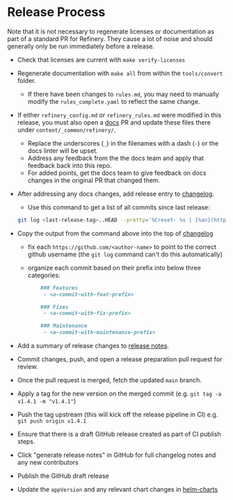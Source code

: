 # Release Process

Note that it is not necessary to regenerate licenses or documentation as part of a standard PR for Refinery. They cause a lot of noise and should generally only be run immediately before a release.

- Check that licenses are current with `make verify-licenses`
- Regenerate documentation with `make all` from within the `tools/convert` folder.
  - If there have been changes to `rules.md`, you may need to manually modify the `rules_complete.yaml` to reflect the same change.
- If either `refinery_config.md` or `refinery_rules.md` were modified in this release, you must also open a [docs](https://github.com/honeycombio/docs) PR and update these files there under `content/_common/refinery/`.
  - Replace the underscores (`_`) in the filenames with a dash (`-`) or the docs linter will be upset.
  - Address any feedback from the the docs team and apply that feedback back into this repo.
  - For added points, get the docs team to give feedback on docs changes in the original PR that changed them.
- After addressing any docs changes, add release entry to [changelog](./CHANGELOG.md).
  - Use this command to get a list of all commits since last release:

  ```sh
  git log <last-release-tag>..HEAD --pretty='%Creset- %s | [%an](https://github.com/%an)'
  ```

- Copy the output from the command above into the top of [changelog](./CHANGELOG.md)
  - fix each `https://github.com/<author-name>` to point to the correct github username
    (the `git log` command can't do this automatically)
  - organize each commit based on their prefix into below three categories:

    ```md
        ### Features
         - <a-commit-with-feat-prefix>

        ### Fixes
         - <a-commit-with-fix-prefix>

        ### Maintenance
         - <a-commit-with-maintenance-prefix>
    ```

- Add a summary of release changes to [release notes](./RELEASE_NOTES.md).
- Commit changes, push, and open a release preparation pull request for review.
- Once the pull request is merged, fetch the updated `main` branch.
- Apply a tag for the new version on the merged commit (e.g. `git tag -a v1.4.1 -m "v1.4.1"`)
- Push the tag upstream (this will kick off the release pipeline in CI) e.g. `git push origin v1.4.1`
- Ensure that there is a draft GitHub release created as part of CI publish steps.
- Click "generate release notes" in GitHub for full changelog notes and any new contributors
- Publish the GitHub draft release
- Update the `appVersion` and any relevant chart changes in [helm-charts](https://github.com/honeycombio/helm-charts/tree/main/charts/refinery)

